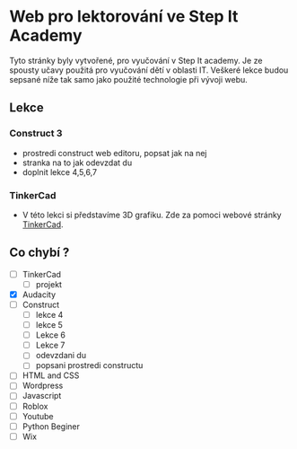 # Web pro lektorování ve Step It Academy

Tyto stránky byly vytvořené, pro vyučování v Step It academy. Je ze spousty učavy použitá pro vyučování dětí v oblasti IT. Veškeré lekce budou sepsané níže tak samo jako použité technologie při vývoji webu.




## Lekce

### Construct 3
- prostredi construct web editoru, popsat jak na nej
- stranka na to jak odevzdat du
- doplnit lekce 4,5,6,7

### TinkerCad
- V této lekci si představíme 3D grafiku. Zde za pomoci webové stránky [TinkerCad](https://www.tinkercad.com/).



## Co chybí ?
- [ ] TinkerCad
    - [ ] projekt
- [x] Audacity
- [ ] Construct
    - [ ] lekce 4
    - [ ] lekce 5
    - [ ] Lekce 6
    - [ ] Lekce 7
    - [ ] odevzdani du
    - [ ] popsani prostredi constructu
- [ ] HTML and CSS
- [ ] Wordpress
- [ ] Javascript
- [ ] Roblox
- [ ] Youtube
- [ ] Python Beginer
- [ ] Wix